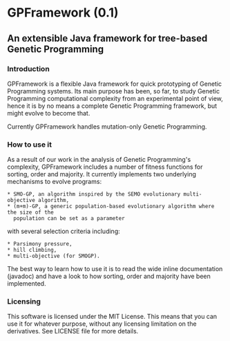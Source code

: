 # GPFramework (0.1)
## An extensible Java framework for tree-based Genetic Programming

### Introduction

GPFramework is a flexible Java framework for quick prototyping of Genetic Programming
systems. Its main purpose has been, so far, to study Genetic Programming computational
complexity from an experimental point of view, hence it is by no means a complete
Genetic Programming framework, but might evolve to become that.

Currently GPFramework handles mutation-only Genetic Programming.

### How to use it

As a result of our work in the analysis of Genetic Programming's complexity, GPFramework
includes a number of fitness functions for sorting, order and majority. It currently
implements two underlying mechanisms to evolve programs:

    * SMO-GP, an algorithm inspired by the SEMO evolutionary multi-objective algorithm,
    * (m+m)-GP, a generic population-based evolutionary algorithm where the size of the
      population can be set as a parameter

with several selection criteria including:

    * Parsimony pressure,
    * hill climbing,
    * multi-objective (for SMOGP).

The best way to learn how to use it is to read the wide inline documentation (javadoc) 
and have a look to how sorting, order and majority have been implemented. 

### Licensing

This software is licensed under the MIT License. This means that you can use it for
whatever purpose, without any licensing limitation on the derivatives. See LICENSE 
file for more details.
